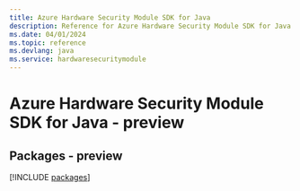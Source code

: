 ```yaml
---
title: Azure Hardware Security Module SDK for Java
description: Reference for Azure Hardware Security Module SDK for Java
ms.date: 04/01/2024
ms.topic: reference
ms.devlang: java
ms.service: hardwaresecuritymodule
---
```

# Azure Hardware Security Module SDK for Java - preview
## Packages - preview
[!INCLUDE [packages](hardware-security-module-index.md)]